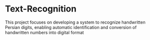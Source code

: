 # Text-Recognition
This project focuses on developing a system to recognize handwritten Persian digits, enabling automatic identification and conversion of handwritten numbers into digital format
